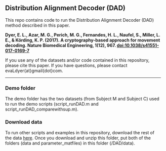 ## Distribution Alignment Decoder (DAD)
This repo contains code to run the Distribution Alignment Decoder (DAD) method described in this paper.

__Dyer, E. L., Azar, M. G., Perich, M. G., Fernandes, H. L., Naufel, S., Miller, L. E., & Körding, K. P. (2017). A cryptography-based approach for movement decoding. Nature Biomedical Engineering, 1(12), 967. [doi:10.1038/s41551-017-0169-7](http://rdcu.be/Bafy)__

If you use any of the datasets and/or code contained in this repository, please cite this paper. If you have questions, please contact evaLdyer{at}gmail{dot}com.
___

### Demo folder
The demo folder has the two datasets (from Subject M and Subject C) used to run the demo scripts (script_runDAD.m and script_runDAD_comparewithsup.m).

### Download data
To run other scripts and examples in this repository, download the rest of the data [here](https://www.dropbox.com/s/nrgnte5m34xb18n/DAD-data-10-21-2017.zip?dl=0). Once you download and unzip this folder, put both of the folders (data and parameter_matfiles) in this folder (/DAD/data).
